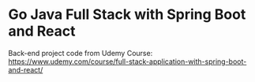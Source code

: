 # Go Java Full Stack with Spring Boot and React
Back-end project code from Udemy Course: https://www.udemy.com/course/full-stack-application-with-spring-boot-and-react/
